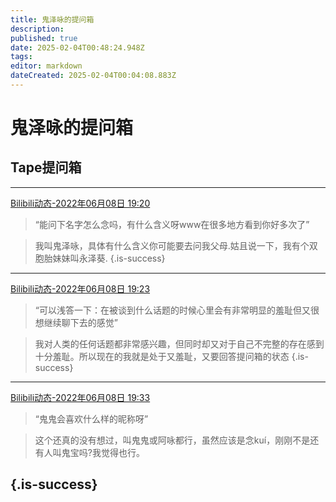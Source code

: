 ```yaml
---
title: 鬼泽咏的提问箱
description: 
published: true
date: 2025-02-04T00:48:24.948Z
tags: 
editor: markdown
dateCreated: 2025-02-04T00:04:08.883Z
---
```


# 鬼泽咏的提问箱

## Tape提问箱
-----------------------------
[Bilibili动态-2022年06月08日 19:20](https://www.bilibili.com/opus/669364910749122579)
> “能问下名字怎么念吗，有什么含义呀www在很多地方看到你好多次了”

> 我叫鬼泽咏，具体有什么含义你可能要去问我父母.姑且说一下，我有个双胞胎妹妹叫永泽葵.
{.is-success}

-----------------------------
[Bilibili动态-2022年06月08日 19:23](https://www.bilibili.com/opus/669365907189923908)
> “可以浅答一下：在被谈到什么话题的时候心里会有非常明显的羞耻但又很想继续聊下去的感觉”

> 我对人类的任何话题都非常感兴趣，但同时却又对于自己不完整的存在感到十分羞耻。所以现在的我就是处于又羞耻，又要回答提问箱的状态
{.is-success}
------------------------------

[Bilibili动态-2022年06月08日 19:33](https://www.bilibili.com/opus/669368466988335106)
> “鬼鬼会喜欢什么样的昵称呀”

> 这个还真的没有想过，叫鬼鬼或阿咏都行，虽然应该是念kuí，刚刚不是还有人叫鬼宝吗?我觉得也行。

{.is-success}
------------------------------